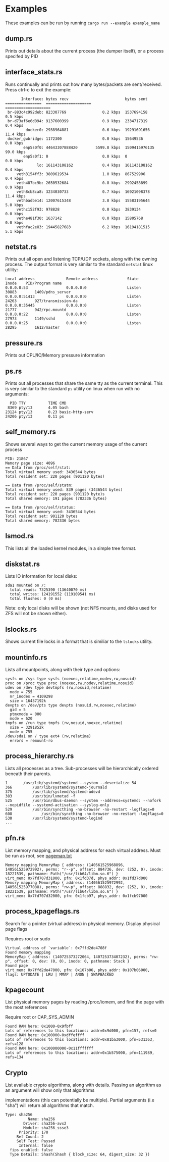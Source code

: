 # Examples

These examples can be run by running `cargo run --example example_name`

## dump.rs

Prints out details about the current process (the dumper itself), or a process specifed by PID

## interface_stats.rs

Runs continually and prints out how many bytes/packets are sent/received.  Press ctrl-c to exit the example:

```text
       Interface: bytes recv                         bytes sent
================  ====================               ====================
 br-883c4c992deb: 823307769                0.2 kbps  1537694158               0.5 kbps
 br-d73af6e6d094: 9137600399               0.9 kbps  2334717319               0.4 kbps
         docker0: 2938964881               0.6 kbps  19291691656             11.4 kbps
 docker_gwbridge: 1172300                  0.0 kbps  15649536                 0.0 kbps
        enp5s0f0: 44643307888420        5599.8 kbps  1509415976135           99.0 kbps
        enp5s0f1: 0                        0.0 kbps  0                        0.0 kbps
              lo: 161143108162             0.4 kbps  161143108162             0.4 kbps
     veth3154ff3: 3809619534               1.0 kbps  867529906                0.4 kbps
     veth487bc9b: 2650532684               0.8 kbps  2992458899               0.9 kbps
     veth8cb8ca8: 3234030733               0.7 kbps  16921098378             11.4 kbps
     vethbadbe14: 12007615348              3.8 kbps  15583195644              5.0 kbps
     vethc152f93: 978828                   0.0 kbps  3839134                  0.0 kbps
     vethe481f30: 1637142                  0.0 kbps  15805768                 0.0 kbps
     vethfac2e83: 19445827683              6.2 kbps  16194181515              5.1 kbps

```

## netstat.rs

Prints out all open and listening TCP/UDP sockets, along with the owning process.  The
output format is very similar to the standard `netstat` linux utility:

```text
Local address              Remote address             State           Inode    PID/Program name
0.0.0.0:53                 0.0.0.0:0                  Listen          30883        1409/pdns_server
0.0.0.0:51413              0.0.0.0:0                  Listen          24263        927/transmission-da
0.0.0.0:35445              0.0.0.0:0                  Listen          21777        942/rpc.mountd
0.0.0.0:22                 0.0.0.0:0                  Listen          27973        1149/sshd
0.0.0.0:25                 0.0.0.0:0                  Listen          28295        1612/master
```

## pressure.rs

Prints out CPU/IO/Memory pressure information

## ps.rs

Prints out all processes that share the same tty as the current terminal.  This is very similar to the standard
`ps` utility on linux when run with no arguments:

```text
  PID TTY          TIME CMD
 8369 pty/13       4.05 bash
23124 pty/13       0.23 basic-http-serv
24206 pty/13       0.11 ps
```

## self_memory.rs

Shows several ways to get the current memory usage of the current process

```text
PID: 21867
Memory page size: 4096
== Data from /proc/self/stat:
Total virtual memory used: 3436544 bytes
Total resident set: 220 pages (901120 bytes)

== Data from /proc/self/statm:
Total virtual memory used: 839 pages (3436544 bytes)
Total resident set: 220 pages (901120 byte)s
Total shared memory: 191 pages (782336 bytes)

== Data from /proc/self/status:
Total virtual memory used: 3436544 bytes
Total resident set: 901120 bytes
Total shared memory: 782336 bytes
```

## lsmod.rs

This lists all the loaded kernel modules, in a simple tree format.

## diskstat.rs

Lists IO information for local disks:

```text
sda1 mounted on /:
  total reads: 7325390 (13640070 ms)
  total writes: 124191552 (119109541 ms)
  total flushes: 0 (0 ms)
```

Note: only local disks will be shown (not NFS mounts,
and disks used for ZFS will not be shown either).

## lslocks.rs

Shows current file locks in a format that is similiar to the `lslocks` utility.

## mountinfo.rs

Lists all mountpoints, along with their type and options:

```text
sysfs on /sys type sysfs (noexec,relatime,nodev,rw,nosuid)
proc on /proc type proc (noexec,rw,nodev,relatime,nosuid)
udev on /dev type devtmpfs (rw,nosuid,relatime)
  mode = 755
  nr_inodes = 4109298
  size = 16437192k
devpts on /dev/pts type devpts (nosuid,rw,noexec,relatime)
  gid = 5
  ptmxmode = 000
  mode = 620
tmpfs on /run type tmpfs (rw,nosuid,noexec,relatime)
  size = 3291852k
  mode = 755
/dev/sda1 on / type ext4 (rw,relatime)
  errors = remount-ro
```

## process_hierarchy.rs

Lists all processes as a tree. Sub-processes will be hierarchically ordered beneath their parents.

```text
1       /usr/lib/systemd/systemd --system --deserialize 54
366         /usr/lib/systemd/systemd-journald
375         /usr/lib/systemd/systemd-udevd
383         /usr/bin/lvmetad -f
525         /usr/bin/dbus-daemon --system --address=systemd: --nofork --nopidfile --systemd-activation --syslog-only
529         /usr/bin/syncthing -no-browser -no-restart -logflags=0
608             /usr/bin/syncthing -no-browser -no-restart -logflags=0
530         /usr/lib/systemd/systemd-logind
...
```

## pfn.rs

List memory mapping, and physical address for each virtual address. Must be run as root, see [pagemap.txt](https://www.kernel.org/doc/Documentation/vm/pagemap.txt)

```text
Memory mapping MemoryMap { address: (140561525968896, 140561525972992), perms: "r--p", offset: 884736, dev: (252, 0), inode: 18221539, pathname: Path("/usr/lib64/libm.so.6") }
virt_mem: 0x7fd707d31000, pfn: 0x1fd37d, phys_addr: 0x1fd37d000
Memory mapping MemoryMap { address: (140561525972992, 140561525977088), perms: "rw-p", offset: 888832, dev: (252, 0), inode: 18221539, pathname: Path("/usr/lib64/libm.so.6") }
virt_mem: 0x7fd707d32000, pfn: 0x1fcb97, phys_addr: 0x1fcb97000
```

## process_kpageflags.rs

Search for a pointer (virtual address) in physical memory. Display physical page flags

Requires root or sudo

```text
Virtual address of `variable`: 0x7ffd2de4708f
Found memory mapping
MemoryMap { address: (140725373272064, 140725373407232), perms: "rw-p", offset: 0, dev: (0, 0), inode: 0, pathname: Stack }
Found page
virt_mem: 0x7ffd2de47000, pfn: 0x107b06, phys_addr: 0x107b06000, flags: UPTODATE | LRU | MMAP | ANON | SWAPBACKED
```

## kpagecount

List physical memory pages by reading /proc/iomem, and find the page with the most references

Require root or CAP_SYS_ADMIN

```text
Found RAM here: 0x1000-0x9fbff
Lots of references to this locations: addr=0x9d000, pfn=157, refs=0
Found RAM here: 0x100000-0xdffeffff
Lots of references to this locations: addr=0x81ba3000, pfn=531363, refs=128
Found RAM here: 0x100000000-0x11fffffff
Lots of references to this locations: addr=0x1b575000, pfn=111989, refs=134
```


## Crypto

List available crypto algorithms, along with details. Passing an algorithm as an argument will show only that algorithms

implementations (this can potentially be multiple). Partial arguments (i.e "sha") will return all algorithms that match.

```text
Type: sha256
          Name: sha256
        Driver: sha256-avx2
        Module: sha256_ssse3
      Priority: 170
     Ref Count: 2
     Self Test: Passed
      Internal: false
  fips enabled: false
  Type Details: Shash(Shash { block_size: 64, digest_size: 32 })
```
